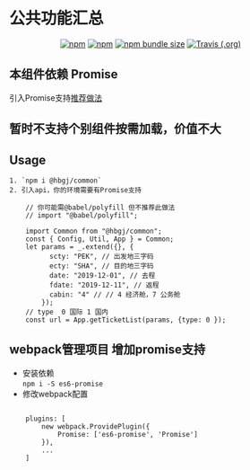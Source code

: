 # 公共功能汇总

<p align="center">
    <a href="https://www.npmjs.com/package/@hbgj/common"><img alt="npm" src="https://img.shields.io/npm/v/@hbgj/common.svg"></a>
    <a href="https://www.npmjs.com/package/@hbgj/common"><img alt="npm" src="https://img.shields.io/npm/dt/@hbgj/common.svg?style=flat-square"></a>
    <a href="https://www.npmjs.com/package/@hbgj/common"><img alt="npm bundle size" src="https://img.shields.io/bundlephobia/minzip/@hbgj/common.svg?style=flat-square"></a>
    <a href="https://travis-ci.org/huoli-front/hbgj-components"><img alt="Travis (.org)" src="https://img.shields.io/travis/huoli-front/hbgj-components.svg?style=flat-square"></a>
</p>  

## 本组件依赖 Promise 
引入Promise支持<a href="#webpack-promise">推荐做法</a>
## 暂时不支持个别组件按需加载，价值不大
## Usage
    1. `npm i @hbgj/common`
    2. 引入api，你的环境需要有Promise支持
```ecmascript 6
    // 你可能需@babel/polyfill 但不推荐此做法
    // import "@babel/polyfill";
    
    import Common from "@hbgj/common";
    const { Config, Util, App } = Common;
    let params = _.extend({}, {
          scty: "PEK", // 出发地三字码
          ecty: "SHA", // 目的地三字码
          date: "2019-12-01", // 去程
          fdate: "2019-12-11", // 返程
          cabin: "4" // // 4 经济舱，7 公务舱
        });
    // type  0 国际 1 国内
    const url = App.getTicketList(params, {type: 0 });

```
  
  
## webpack管理项目 增加promise支持
<a name="webpack-promise"></a>

* 安装依赖  
` npm i -S es6-promise `
* 修改webpack配置
```ecmascript 6

    plugins: [
        new webpack.ProvidePlugin({
            Promise: ['es6-promise', 'Promise']
        }),
        ...
    ]
```
